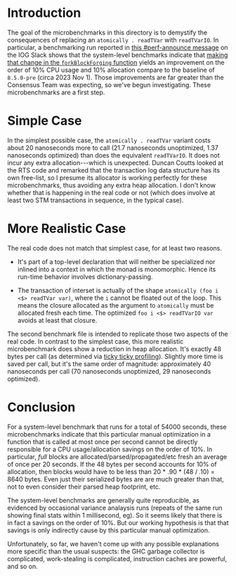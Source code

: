 # Introduction

The goal of the microbenchmarks in this directory is to demystify the consequences of replacing an `atomically . readTVar` with `readTVarIO`.
In particular, a benchmarking run reported in [this #perf-announce message](https://input-output-rnd.slack.com/archives/C4Q7MF25U/p1698842470166369) on the IOG Slack shows that the system-level benchmarks indicate that [making that change in the `forkBlockForging` function](https://github.com/input-output-hk/ouroboros-consensus/commit/ea76c4662743e129bf56d206fd212e2fe45685c9) yields an improvement on the order of 10% CPU usage and 10% allocation compare to the baseline of `8.5.0-pre` (circa 2023 Nov 1).
Those improvements are far greater than the Consensus Team was expecting, so we've begun investigating.
These microbenchmarks are a first step.

# Simple Case

In the simplest possible case, the `atomically . readTVar` variant costs about 20 nanoseconds more to call (21.7 nanoseconds unoptimized, 1.37 nanoseconds optimized) than does the equivalent `readTVarIO`.
It does not incur any extra allocation---which is unexpected.
Duncan Coutts looked at the RTS code and remarked that the transaction log data structure has its own free-list, so I presume its allocator is working perfectly for these microbenchmarks, thus avoiding any extra heap allocation.
I don't know whether that is happening in the real code or not (which does involve at least two STM transactions in sequence, in the typical case).

# More Realistic Case

The real code does not match that simplest case, for at least two reasons.

- It's part of a top-level declaration that will neither be specialized nor inlined into a context in which the monad is monomorphic.
  Hence its run-time behavior involves dictionary-passing.

- The transaction of interset is actually of the shape `atomically (foo i <$> readTVar var)`, where the `i` cannot be floated out of the loop.
  This means the closure allocated as the argument to `atomically` must be allocated fresh each time.
  The optimized `foo i <$> readTVarIO var` avoids at least that closure.

The second benchmark file is intended to replicate those two aspects of the real code.
In contrast to the simplest case, this more realistic microbenchmark does show a reduction in heap allocation.
It's exactly 48 bytes per call (as determined via [ticky ticky profiling](https://gitlab.haskell.org/ghc/ghc/-/wikis/debugging/ticky-ticky)).
Slightly more time is saved per call, but it's the same order of magnitude: approximately 40 nanoseconds per call (70 nanoseconds unoptimized, 29 nanoseconds optimized).

# Conclusion

For a system-level benchmark that runs for a total of 54000 seconds, these microbenchmarks indicate that this particular manual optimization in a function that is called at most once per second cannot be directly responsible for a CPU usage/allocation savings on the order of 10%.
In particular, _full_ blocks are allocated/parsed/propagated/etc fresh an average of once per 20 seconds.
If the 48 bytes per second accounts for 10% of allocation, then blocks would have to be less than 20 * .90 * (48 / .10) = 8640 bytes.
Even just their serialized bytes are are much greater than that, not to even consider their parsed heap footprint, etc.

The system-level benchmarks are generally quite reproducible, as evidenced by occasional variance analaysis runs (repeats of the same run showing final stats within 1 millisecond, eg).
So it seems likely that there is in fact a savings on the order of 10%.
But our working hypothesis is that that savings is only indirectly cause by this particular manual optimization.

Unfortunately, so far, we haven't come up with any possible explanations more specific than the usual suspects: the GHC garbage collector is complicated, work-stealing is complicated, instruction caches are powerful, and so on.
